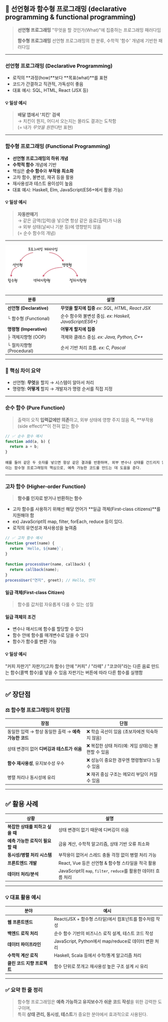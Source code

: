 ## 🔖 선언형과 함수형 프로그래밍 (declarative programming & functional programming)

> **선언형 프로그래밍** "무엇을 할 것인가(What)"에 집중하는 프로그래밍 패러다임
> 
> **함수형 프로그래밍** 선언형 프로그래밍의 한 분류, 수학적 '함수' 개념에 기반한 패러다임

---

### 선언형 프로그래밍 (Declarative Programming)
- 로직의 **과정(how)**보다 **목표(what)**를 표현
- 코드가 간결하고 직관적, 가독성이 좋음
- 대표 예시: SQL, HTML, React (JSX 등)

#### 💡 일상 예시
> **배달 앱에서 '치킨' 검색**  
> → 치킨이 뭔지, 어디서 오는지는 몰라도 결과는 도착함  
> (= 내가 *무엇을 원한다*만 표현)

---

### 함수형 프로그래밍 (Functional Programming)
- **선언형 프로그래밍의 하위 개념**
- **수학적 함수** 개념에 기반
- 핵심은 **순수 함수**와 **부작용 최소화**
- 고차 함수, 불변성, 재귀 등을 활용
- 재사용성과 테스트 용이성이 높음
- 대표 예시: Haskell, Elm, JavaScript(ES6+에서 활용 가능)
  
#### 💡 일상 예시
> **자동판매기**  
> → 같은 금액(입력)을 넣으면 항상 같은 음료(출력)가 나옴  
> → 외부 상태(날씨나 기분 등)에 영향받지 않음  
> (= 순수 함수의 개념)

---

![alt text](./images/yjimage1.png)

| 분류 | 설명 |
|------|------|
| **선언형 (Declarative)** | **무엇을 할지에 집중** *ex: SQL, HTML, React JSX* |
| └ 함수형 (Functional) | 순수 함수와 불변성 중심. *ex: Haskell, JavaScript(ES6+)* |
| **명령형 (Imperative)** | **어떻게 할지에 집중** |
| ├ 객체지향형 (OOP) | 객체와 클래스 중심. *ex: Java, Python, C++* |
| └ 절차지향형 (Procedural) | 순서 기반 처리 흐름. *ex: C, Pascal* |

---

### 🧭 핵심 차이 요약

- 선언형: **무엇**을 할지 → 시스템이 알아서 처리
- 명령형: **어떻게** 할지 → 개발자가 명령 순서를 직접 지정

---

### 순수 함수 (Pure Function)
> 출력이 오직 **입력값에만 의존**하고, 외부 상태에 영향 주지 않음
> 즉, **부작용(side effect)**이 전혀 없는 함수

```js
// ✅ 순수 함수 예시
function add(a, b) {
  return a + b;
}

예를 들어 같은 두 숫자를 넣으면 항상 같은 결과를 반환하며, 외부 변수나 상태를 건드리지 않는다.
이는 함수형 프로그래밍의 핵심으로, 예측 가능한 코드를 만드는 데 도움을 준다.

```
---
### 고차 함수 (Higher-order Function)
> **함수를 인자로 받거나 반환하는 함수** 
- 고차 함수를 사용하기 위해선 해당 언어가 **일급 객체(First-class citizens)**를 지원해야 함
- ex) JavaScript의 map, filter, forEach, reduce 등이 있다.
- 로직의 유연성과 재사용성을 높여줌

```js
// ✅ 고차 함수 예시
function greet(name) {
  return `Hello, ${name}`;
}

function processUser(name, callback) {
  return callback(name);
}
processUser("연지", greet); // Hello, 연지
```


#### 일급 객체(First-class Citizen)
> 함수를 값처럼 자유롭게 다룰 수 있는 성질

#### 일급 객체의 조건
- 변수나 매서드에 함수를 할당할 수 있다
- 함수 안에 함수를 매개변수로 담을 수 있다
- 함수가 함수를 변환 가능


#### 💡 일상 예시
"커피 자판기"
자판기(고차 함수) 안에
"커피" / "라떼" / "코코아"라는 다른 음료 만드는 함수(콜백 함수)를 넣을 수 있음
자판기는 버튼에 따라 다른 함수를 실행함

---
## ✅ 장단점

### ⚖️ 함수형 프로그래밍의 장단점

| 장점 | 단점 |
|------|------|
| 동일한 입력 → 항상 동일한 출력 → **예측 가능한 코드** | ❌ 학습 곡선이 있음 (초보자에겐 익숙하지 않음) |
| 상태 변경이 없어 **디버깅과 테스트가 쉬움** | ❌ 복잡한 상태 처리(예: 게임 상태)는 불편할 수 있음 |
| **함수 재사용성**, 유지보수성 우수 | ❌ 성능이 중요한 경우엔 명령형보다 느릴 수 있음 |
| 병렬 처리나 동시성에 유리 | ❌ 재귀 중심 구조는 메모리 부담이 커질 수 있음 |

---

## ✅ 활용 사례


| 상황 | 설명 |
|------|------|
| **복잡한 상태를 피하고 싶을 때** | 상태 변경이 없기 때문에 디버깅이 쉬움 |
| **예측 가능한 로직이 필요할 때** | 금융 계산, 수학적 알고리즘, 상태 기반 오류 최소화 |
| **동시성/병렬 처리 시스템** | 부작용이 없어서 스레드 충돌 걱정 없이 병렬 처리 가능 |
| **프론트엔드 개발** | React, Vue 등은 선언형 & 함수형 스타일을 적극 활용 |
| **데이터 처리/분석** | JavaScript의 `map`, `filter`, `reduce`를 활용한 데이터 흐름 처리 |

---

### 💡 대표 활용 예시

| 분야 | 예시 |
|------|------|
| **웹 프론트엔드** | React(JSX + 함수형 스타일)에서 컴포넌트를 함수처럼 작성 |
| **백엔드 로직 처리** | 순수 함수 기반의 비즈니스 로직 설계, 테스트 코드 작성 |
| **데이터 파이프라인** | JavaScript, Python에서 map/reduce로 데이터 변환 처리 |
| **수학적 계산 로직** | Haskell, Scala 등에서 수학/통계 알고리즘 처리 |
| **클린 코드 지향 프로젝트** | 함수 단위로 쪼개고 재사용성 높은 구조 설계 시 유리 |

---

### ✅ 요약 한 줄 정리

> 함수형 프로그래밍은 **예측 가능하고 유지보수가 쉬운 코드 작성**을 위한 강력한 도구이며,  
> 특히 **상태 관리, 동시성, 테스트**가 중요한 분야에서 효과적으로 사용된다. 
